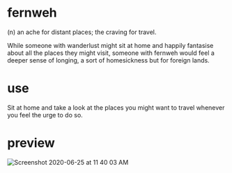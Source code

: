 # fernweh
(n) an ache for distant places; the craving for travel.

While someone with wanderlust might sit at home and happily fantasise about all the places they might visit, 
someone with fernweh would feel a deeper sense of longing, a sort of homesickness but for foreign lands.

# use
Sit at home and take a look at the places you might want to travel whenever you feel the urge to do so. 

# preview
![Screenshot 2020-06-25 at 11 40 03 AM](https://user-images.githubusercontent.com/37405390/85665093-a7a4ad80-b6d8-11ea-9462-2648d7231eb7.png)
